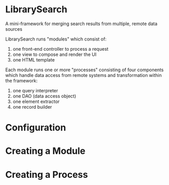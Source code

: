 # LibrarySearch

A mini-framework for merging search results from multiple, remote data 
sources

LibrarySearch runs "modules" which consist of: 

1. one front-end controller to process a request
2. one view to compose and render the UI
3. one HTML template 

Each module runs one or more "processes" consisting of four 
components which handle data access from remote systems 
and transformation within the framework: 

1. one query interpreter
2. one DAO (data access object)
3. one element extractor
4. one record builder

# Configuration

# Creating a Module

# Creating a Process
